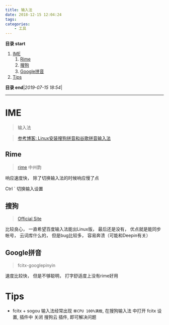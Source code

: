 ```yaml
---
title: 输入法
date: 2018-12-15 12:04:24
tags: 
categories: 
    - 工具
---
```


**目录 start**
 
1. [IME](#ime)
    1. [Rime](#rime)
    1. [搜狗](#搜狗)
    1. [Google拼音](#google拼音)
1. [Tips](#tips)

**目录 end**|_2019-07-15 18:54_|
****************************************
# IME
> 输入法

> [参考博客: Linux安装搜狗拼音和谷歌拼音输入法](https://www.jianshu.com/p/429b8f75af2c)

## Rime
> [rime](https://rime.im/)  中州韵 

响应速度快， 除了切换输入法的时候响应慢了点

Ctrl ` 切换输入设置

## 搜狗
> [Official Site](https://pinyin.sogou.com/linux/)  

比较良心， 一直希望百度输入法能出Linux版， 最后还是没有， 优点就是能同步帐号， 云词库什么的， 但是bug比较多， 容易奔溃（可能和Deepin有关）

## Google拼音
> fcitx-googlepinyin

速度比较快， 但是不够聪明， 打字舒适度上没有rime好用

# Tips 
- fcitx + sogou 输入法经常出现 `单CPU 100%满载`, 在搜狗输入法 中打开 fcitx 设置, 插件中 关闭 搜狗云 插件, 即可解决问题
